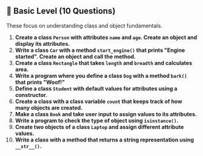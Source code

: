 ## 🔹 **Basic Level (10 Questions)**

These focus on understanding class and object fundamentals.

1. **Create a class `Person` with attributes `name` and `age`. Create an object and display its attributes.**
2. **Write a class `Car` with a method `start_engine()` that prints "Engine started". Create an object and call the method.**
3. **Create a class `Rectangle` that takes `length` and `breadth` and calculates area.**
4. **Write a program where you define a class `Dog` with a method `bark()` that prints "Woof!"**
5. **Define a class `Student` with default values for attributes using a constructor.**
6. **Create a class with a class variable `count` that keeps track of how many objects are created.**
7. **Make a class `Book` and take user input to assign values to its attributes.**
8. **Write a program to check the type of object using `isinstance()`.**
9. **Create two objects of a class `Laptop` and assign different attribute values.**
10. **Write a class with a method that returns a string representation using `__str__()`.**
